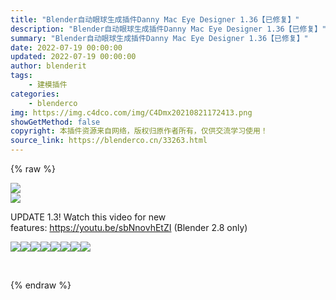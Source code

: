 ```yaml
---
title: "Blender自动眼球生成插件Danny Mac Eye Designer 1.36【已修复】"
description: "Blender自动眼球生成插件Danny Mac Eye Designer 1.36【已修复】"
summary: "Blender自动眼球生成插件Danny Mac Eye Designer 1.36【已修复】"
date: 2022-07-19 00:00:00
updated: 2022-07-19 00:00:00
author: blenderit
tags: 
    - 建模插件
categories:
    - blenderco
img: https://img.c4dco.com/img/C4Dmx20210821172413.png
showGetMethod: false
copyright: 本插件资源来自网络，版权归原作者所有，仅供交流学习使用！
source_link: https://blenderco.cn/33263.html
---
```


{% raw %}
<div class="swiper-slide swiper-slide-duplicate swiper-slide-prev" data-swiper-slide-index="5"><img class="aligncenter" src="https://img.c4dco.com/img/C4Dmx20210821172413.png"></div><div data-swiper-slide-index="0"></div><div class="swiper-slide swiper-slide-active" data-swiper-slide-index="0"><a href="https://d1231c29xbpffx.cloudfront.net/store/product/153078/image/xlarge-ad1501c913ee9d105f76960f47e1aa63.jpg?Expires=1629471855&amp;Signature=Ko0TA7VEJSO2Mu6zrlzf6ncjAkGRsXlO11P1DiEKwF9j4SlVA8I0QCVtUq8bqfJIwK0MDHPJgP6Eiw2LFn1uUHnIVKRZgWasd0cgVLyEp5mSZ6Gh~fUBkfBbxf8li2xM~-~YL3PGst7CJTCavPyLp6NsV~R3LauW6m76lQPKq90M5LRO0UcEiePXgnMtsO30EHlrFPPAluJfAo4Jnk1COMgxwDoP5C8oB3jzkkMK8gAwNFTB4sACusGNH1a2qY2USTO4JdUbiibzzo-xN16UQrar~Y5F4a6cYG5T9NkTh6fSZNOXFzmjL3JMtxUg~p2x4Xl~i7BOV0HOboL1WMTdTA__&amp;Key-Pair-Id=APKAIN6COYBF3ZQW7OQQ" data-data-featherlight="image"><img class="img-fluid" src="https://d1231c29xbpffx.cloudfront.net/store/product/153078/image/largef-75aa86b99b97acf42b5fd897cd64e3c5.jpg?Expires=1629471855&amp;Signature=fyrauHPLYwa0M4M4FZjhixb2BOIZdN6azumMkj1Gkx7qQKFonZlm5NSEe2UpXgPLODwsuW2FN~IFl3ZGkqpUnkCxK6Iwu4HALZJ~~zIJdngFpDakwE2zUy8Vuev0RBp01BVJDN4RR47rZMqvkJy16H1~~lvJ~99rbhSDnHUsFI5rgmKcKjNwjVQ53Q2Me0RQkNks9uJihwEpAbRS1KWTgxIib~v74CUYpwv8arhp-WO50jHUz0icXLwvKvN3oOJkceooHUoXD8v~j0NWRd3w6BWescHphooYdamfluPHBAtS8l9E334Y-ikKeJP7rU9J9tEhkTyZVYz2NpTLc5BvEw__&amp;Key-Pair-Id=APKAIN6COYBF3ZQW7OQQ"></a></div><p>UPDATE 1.3! Watch this video for new features: <a href="https://youtu.be/sbNnovhEtZI" target="_blank" rel="noopener">https://youtu.be/sbNnovhEtZI</a> (Blender 2.8 only)</p><p><img class="" src="https://img.alicdn.com/imgextra/i4/3010194412/O1CN01gnNpuW1iSk9h2PoJ0_!!3010194412.png" align="absmiddle"><img class="" src="https://img.alicdn.com/imgextra/i3/3010194412/O1CN01YuvvLG1iSk9dMHJr4_!!3010194412.gif" align="absmiddle"><img class="" src="https://img.alicdn.com/imgextra/i3/3010194412/O1CN01PxsMeF1iSk9WVLlZC_!!3010194412.png" align="absmiddle"><img class="" src="https://img.alicdn.com/imgextra/i4/3010194412/O1CN01HqKS3W1iSk9fUzmZx_!!3010194412.gif" align="absmiddle"><img class="" src="https://img.alicdn.com/imgextra/i3/3010194412/O1CN01fBazNO1iSk9g6s9WY_!!3010194412.png" align="absmiddle"><img class="" src="https://img.alicdn.com/imgextra/i4/3010194412/O1CN01TPPBQy1iSk9bCuhpQ_!!3010194412.png" align="absmiddle"><img class="" src="https://img.alicdn.com/imgextra/i4/3010194412/O1CN01jx9jTR1iSk9msWNSo_!!3010194412.png" align="absmiddle"><img class="" src="https://img.alicdn.com/imgextra/i2/3010194412/O1CN01IWQiD21iSk9g6skzm_!!3010194412.png" align="absmiddle"></p><p> </p>
<div style="display: none">blenderco</div>
{% endraw %}